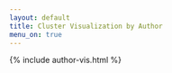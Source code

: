 ```yaml
---
layout: default
title: Cluster Visualization by Author
menu_on: true
---
```

{% include author-vis.html %}
